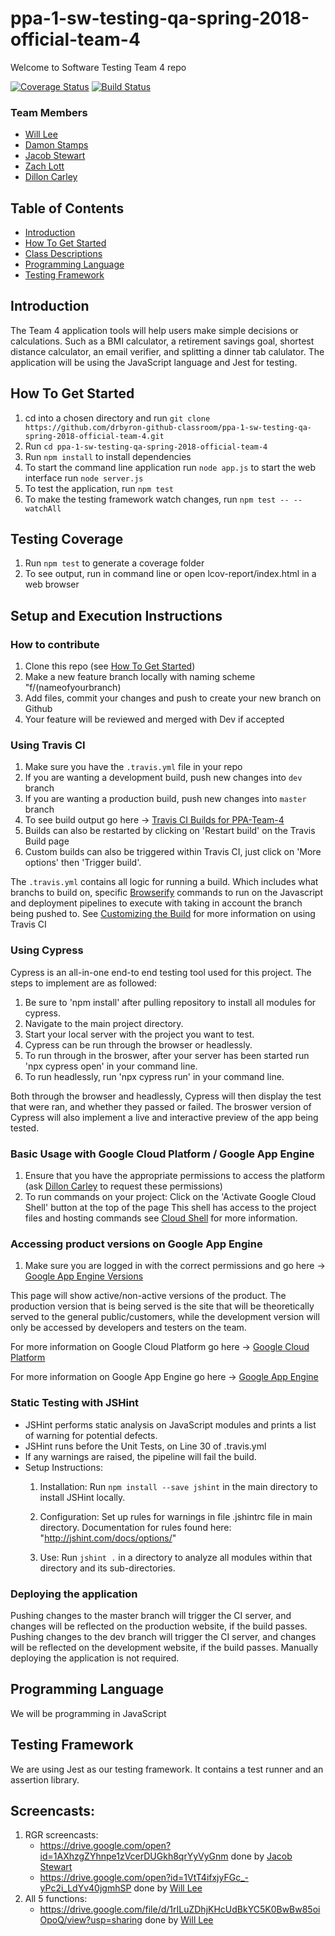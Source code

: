 # ppa-1-sw-testing-qa-spring-2018-official-team-4
Welcome to Software Testing Team 4 repo

[![Coverage Status](https://coveralls.io/repos/github/drbyron-github-classroom/ppa-1-sw-testing-qa-spring-2018-official-team-4/badge.svg)](https://coveralls.io/github/drbyron-github-classroom/ppa-1-sw-testing-qa-spring-2018-official-team-4)
[![Build Status](https://travis-ci.org/drbyron-github-classroom/ppa-1-sw-testing-qa-spring-2018-official-team-4.svg?branch=master)](https://travis-ci.org/drbyron-github-classroom/ppa-1-sw-testing-qa-spring-2018-official-team-4)

### Team Members
* [Will Lee](https://github.com/henryjr1)
* [Damon Stamps](https://github.com/DStampsJr)
* [Jacob Stewart](https://github.com/JacobStewart20)
* [Zach Lott](https://github.com/zkl6)
* [Dillon Carley](https://github.com/Dilloncarley)

## Table of Contents
- [Introduction](#introduction)
- [How To Get Started](#how-to-get-started)
- [Class Descriptions](#class-descriptions)
- [Programming Language](#programming-language)
- [Testing Framework](#testing-framework)

## Introduction
The Team 4 application tools will help users make simple decisions or calculations. Such as a BMI calculator, a retirement savings goal, shortest distance calculator, an email verifier, and splitting a dinner tab calulator. The application will be using the JavaScript language and Jest for testing.

## How To Get Started
1. cd into a chosen directory and run `git clone https://github.com/drbyron-github-classroom/ppa-1-sw-testing-qa-spring-2018-official-team-4.git `
2. Run `cd ppa-1-sw-testing-qa-spring-2018-official-team-4`
3. Run `npm install` to install dependencies
4. To start the command line application run `node app.js` to start the web interface run `node server.js`
5. To test the application, run `npm test`
6. To make the testing framework watch changes, run `npm test -- --watchAll`

## Testing Coverage
1. Run `npm test` to generate a coverage folder
2. To see output, run in command line or open lcov-report/index.html in a web browser

## Setup and Execution Instructions

### How to contribute
1. Clone this repo (see [How To Get Started](#how-to-get-started))
2. Make a new feature branch locally with naming scheme "f/(nameofyourbranch)
3. Add files, commit your changes and push to create your new branch on Github
4. Your feature will be reviewed and merged with Dev if accepted

### Using Travis CI
1. Make sure you have the `.travis.yml` file in your repo
2. If you are wanting a development build, push new changes into `dev` branch
3. If you are wanting a production build, push new changes into `master` branch
4. To see build output go here -> [Travis CI Builds for PPA-Team-4](https://travis-ci.org/drbyron-github-classroom/ppa-1-sw-testing-qa-spring-2018-official-team-4)
5. Builds can also be restarted by clicking on 'Restart build' on the Travis Build page
6. Custom builds can also be triggered within Travis CI, just click on 'More options' then 'Trigger build'. 

The `.travis.yml` contains all logic for running a build. Which includes what branchs to build on, specific [Browserify](http://browserify.org/) commands to run on the Javascript and deployment pipelines to execute with taking in account the branch being pushed to. See [Customizing the Build](https://docs.travis-ci.com/user/customizing-the-build) for more information on using Travis CI

### Using Cypress
Cypress is an all-in-one end-to end testing tool used for this project. The steps to implement are as followed:
1. Be sure to 'npm install' after pulling repository to install all modules for cypress.
2. Navigate to the main project directory.
3. Start your local server with the project you want to test.
4. Cypress can be run through the browser or headlessly.
5. To run through in the broswer, after your server has been started run 'npx cypress open' in your command line.
6. To run headlessly, run 'npx cypress run' in your command line.

Both through the browser and headlessly, Cypress will then display the test that were ran, and whether they passed or failed. The broswer version of Cypress will also implement a live and interactive preview of the app being tested.

### Basic Usage with Google Cloud Platform / Google App Engine
1. Ensure that you have the appropriate permissions to access the platform (ask [Dillon Carley](https://github.com/Dilloncarley) to request these permissions)
2. To run commands on your project: Click on the 'Activate Google Cloud Shell' button at the top of the page
   This shell has access to the project files and hosting commands see [Cloud Shell](https://cloud.google.com/shell/) for      more information.

### Accessing product versions on Google App Engine 
1. Make sure you are logged in with the correct permissions and go here -> [Google App Engine Versions](https://console.cloud.google.com/appengine/versions?project=ppa2-app&serviceId=default&versionssize=50)

This page will show active/non-active versions of the product. The production version that is being served is the site that will be theoretically served to the general public/customers, while the development version will only be accessed by developers and testers on the team. 

For more information on Google Cloud Platform go here -> [Google Cloud Platform](https://cloud.google.com/)

For more information on Google App Engine go here -> [Google App Engine](https://cloud.google.com/appengine/)


### Static Testing with JSHint
-	JSHint performs static analysis on JavaScript modules and prints a list of warning for potential defects.
-	JSHint runs before the Unit Tests, on Line 30 of .travis.yml
-	If any warnings are raised, the pipeline will fail the build.
-	Setup Instructions:
	1. Installation: Run `npm install --save jshint` in the main directory to install JSHint locally.

	2. Configuration: Set up rules for warnings in file .jshintrc file in main directory. Documentation for   		     rules found here: "http://jshint.com/docs/options/"

	3. Use: Run `jshint .` in a directory to analyze all modules within that directory and its sub-directories.

### Deploying the application
Pushing changes to the master branch will trigger the CI server, and changes will be reflected on the production website, if the build passes.
Pushing changes to the dev branch will trigger the CI server, and changes will be reflected on the development website, if the build passes.
Manually deploying the application is not required.

## Programming Language
We will be programming in JavaScript

## Testing Framework
We are using Jest as our testing framework. It contains a test runner and an assertion library.

## Screencasts:
1. RGR screencasts:
    - https://drive.google.com/open?id=1AXhzgZYhnpe1zVcerDUGkh8qrYyVyGnm done by [Jacob Stewart](https://github.com/JacobStewart20)
    - https://drive.google.com/open?id=1VtT4ifxjyFGc_-yPc2i_LdYv40jgmhSP done by [Will Lee](https://github.com/henryjr1)
2. All 5 functions: 
    - https://drive.google.com/file/d/1rILuZDhjKHcUdBkYC5K0BwBw85oiOpoQ/view?usp=sharing done by [Will Lee](https://github.com/henryjr1)

